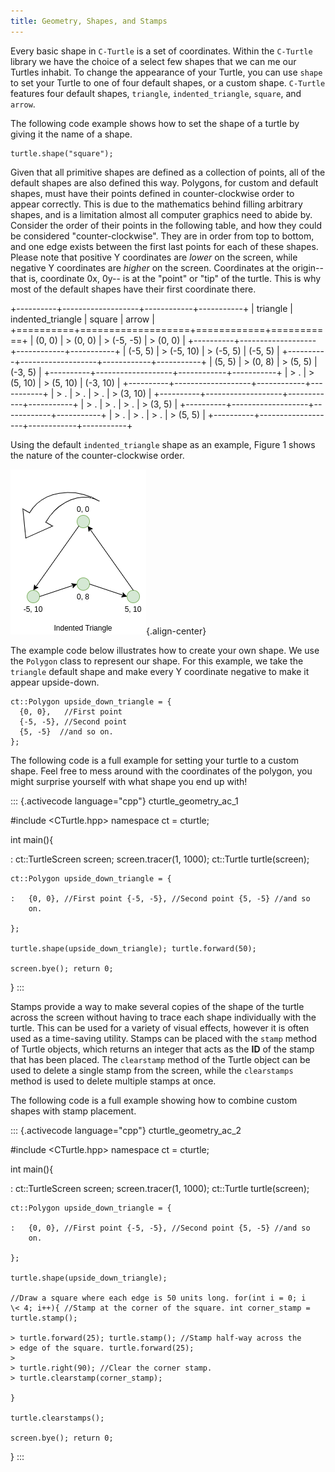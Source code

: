 ```yaml
---
title: Geometry, Shapes, and Stamps
---
```


Every basic shape in `C-Turtle` is a set of coordinates. Within the
`C-Turtle` library we have the choice of a select few shapes that we can
me our Turtles inhabit. To change the appearance of your Turtle, you can
use `shape` to set your Turtle to one of four default shapes, or a
custom shape. `C-Turtle` features four default shapes, `triangle`,
`indented_triangle`, `square`, and `arrow`.

The following code example shows how to set the shape of a turtle by
giving it the name of a shape.

``` {.cpp}
turtle.shape("square");
```

Given that all primitive shapes are defined as a collection of points,
all of the default shapes are also defined this way. Polygons, for
custom and default shapes, must have their points defined in
counter-clockwise order to appear correctly. This is due to the
mathematics behind filling arbitrary shapes, and is a limitation almost
all computer graphics need to abide by. Consider the order of their
points in the following table, and how they could be considered
\"counter-clockwise\". They are in order from top to bottom, and one
edge exists between the first last points for each of these shapes.
Please note that positive Y coordinates are *lower* on the screen, while
negative Y coordinates are *higher* on the screen. Coordinates at the
origin\-- that is, coordinate 0x, 0y\-- is at the \"point\" or \"tip\"
of the turtle. This is why most of the default shapes have their first
coordinate there.

+----------+-------------------+------------+-----------+
| triangle | indented_triangle | square     | arrow     |
+==========+===================+============+===========+
| (0, 0)   | > (0, 0)          | > (-5, -5) | > (0, 0)  |
+----------+-------------------+------------+-----------+
| (-5, 5)  | > (-5, 10)        | > (-5, 5)  | (-5, 5)   |
+----------+-------------------+------------+-----------+
| (5, 5)   | > (0, 8)          | > (5, 5)   | (-3, 5)   |
+----------+-------------------+------------+-----------+
| > .      | > (5, 10)         | > (5, 10)  | (-3, 10)  |
+----------+-------------------+------------+-----------+
| > .      | > .               | > .        | > (3, 10) |
+----------+-------------------+------------+-----------+
| > .      | > .               | > .        | > (3, 5)  |
+----------+-------------------+------------+-----------+
| > .      | > .               | > .        | > (5, 5)  |
+----------+-------------------+------------+-----------+

Using the default `indented_triangle` shape as an example, Figure 1
shows the nature of the counter-clockwise order.

![Figure 1: Indented Triangle Definition](cc_polygon.png){.align-center}

The example code below illustrates how to create your own shape. We use
the `Polygon` class to represent our shape. For this example, we take
the `triangle` default shape and make every Y coordinate negative to
make it appear upside-down.

``` {.cpp}
ct::Polygon upside_down_triangle = {
  {0, 0},   //First point
  {-5, -5}, //Second point
  {5, -5}  //and so on.
};
```

The following code is a full example for setting your turtle to a custom
shape. Feel free to mess around with the coordinates of the polygon, you
might surprise yourself with what shape you end up with!

::: {.activecode language="cpp"}
cturtle_geometry_ac_1

\#include \<CTurtle.hpp\> namespace ct = cturtle;

int main(){

:   ct::TurtleScreen screen; screen.tracer(1, 1000); ct::Turtle
    turtle(screen);

    ct::Polygon upside_down_triangle = {

    :   {0, 0}, //First point {-5, -5}, //Second point {5, -5} //and so
        on.

    };

    turtle.shape(upside_down_triangle); turtle.forward(50);

    screen.bye(); return 0;

}
:::

Stamps provide a way to make several copies of the shape of the turtle
across the screen without having to trace each shape individually with
the turtle. This can be used for a variety of visual effects, however it
is often used as a time-saving utility. Stamps can be placed with the
`stamp` method of Turtle objects, which returns an integer that acts as
the **ID** of the stamp that has been placed. The `clearstamp` method of
the Turtle object can be used to delete a single stamp from the screen,
while the `clearstamps` method is used to delete multiple stamps at
once.

The following code is a full example showing how to combine custom
shapes with stamp placement.

::: {.activecode language="cpp"}
cturtle_geometry_ac_2

\#include \<CTurtle.hpp\> namespace ct = cturtle;

int main(){

:   ct::TurtleScreen screen; screen.tracer(1, 1000); ct::Turtle
    turtle(screen);

    ct::Polygon upside_down_triangle = {

    :   {0, 0}, //First point {-5, -5}, //Second point {5, -5} //and so
        on.

    };

    turtle.shape(upside_down_triangle);

    //Draw a square where each edge is 50 units long. for(int i = 0; i
    \< 4; i++){ //Stamp at the corner of the square. int corner_stamp =
    turtle.stamp();

    > turtle.forward(25); turtle.stamp(); //Stamp half-way across the
    > edge of the square. turtle.forward(25);
    >
    > turtle.right(90); //Clear the corner stamp.
    > turtle.clearstamp(corner_stamp);

    }

    turtle.clearstamps();

    screen.bye(); return 0;

}
:::
